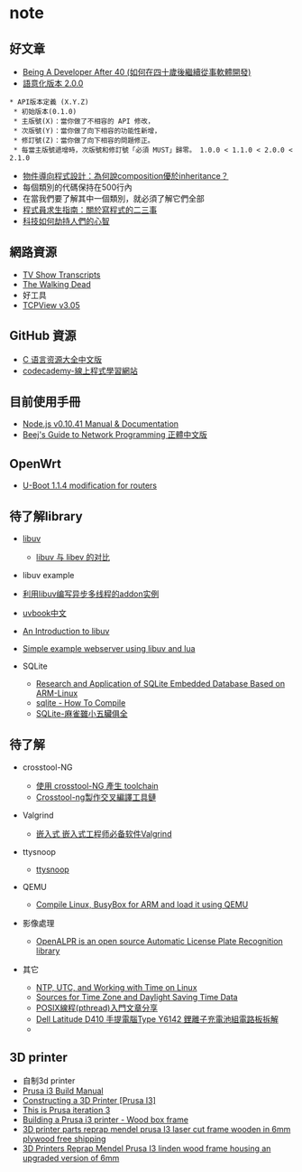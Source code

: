 note
====


好文章
--------------
* [Being A Developer After 40 (如何在四十歲後繼續從事軟體開發)][22]
* [語意化版本 2.0.0][23]

```
* API版本定義 (X.Y.Z)
 * 初始版本(0.1.0)
 * 主版號(X)：當你做了不相容的 API 修改，
 * 次版號(Y)：當你做了向下相容的功能性新增，
 * 修訂號(Z)：當你做了向下相容的問題修正。
 * 每當主版號遞增時，次版號和修訂號「必須 MUST」歸零。 1.0.0 < 1.1.0 < 2.0.0 < 2.1.0
```
 * [物件導向程式設計：為何說composition優於inheritance？][36]
  * 每個類別的代碼保持在500行內
  * 在當我們要了解其中一個類別，就必須了解它們全部
 * [程式員求生指南：關於寫程式的二三事][37]
 * [科技如何劫持人們的心智][38]

網路資源
--------------
* [TV Show Transcripts][20]
 * [The Walking Dead][21]
* 好工具
 * [TCPView v3.05][29]

GitHub 資源
--------------
* [C 语言资源大全中文版][11]
* [codecademy-線上程式學習網站][19]

目前使用手冊
--------------
* [Node.js v0.10.41 Manual & Documentation][4]
* [Beej's Guide to Network Programming 正體中文版][28]

OpenWrt
-------------
* [U-Boot 1.1.4 modification for routers][17]


待了解library
--------------
* [libuv][6]
	* [libuv 与 libev 的对比][10]
* libuv example
 * [利用libuv编写异步多线程的addon实例][24]
 * [uvbook中文][25]
 * [An Introduction to libuv][26]
 * [Simple example webserver using libuv and lua][27]

* SQLite
	* [Research and Application of SQLite Embedded Database Based on ARM-Linux ][7]
	* [sqlite - How To Compile][8]
	* [SQLite-麻雀雖小五臟俱全][9]

待了解
--------------
* crosstool-NG
	* [使用 crosstool-NG 產生 toolchain][1]
	* [Crosstool-ng製作交叉編譯工具鏈][2]
* Valgrind
	* [嵌入式 嵌入式工程师必备软件Valgrind][3]
* ttysnoop
	* [ttysnoop][5]
* QEMU
	* [Compile Linux, BusyBox for ARM and load it using QEMU][12]
* 影像處理
	* [OpenALPR is an open source Automatic License Plate Recognition library][13]

* 其它
	* [NTP, UTC, and Working with Time on Linux][14]
	* [Sources for Time Zone and Daylight Saving Time Data][15]
	* [POSIX線程(pthread)入門文章分享][16]
	* [Dell Latitude D410 手提電腦Type Y6142 鋰離子充電池組電路板拆解][18]
	* 

3D printer
-------------
* 自制3d printer
 * [Prusa i3 Build Manual][33]
 * [Constructing a 3D Printer [Prusa I3]][34]
 * [This is Prusa iteration 3][35]
 * [Building a Prusa i3 printer - Wood box frame ][30]
 * [3D printer parts reprap mendel prusa I3 laser cut frame wooden in 6mm plywood free shipping][31]
 * [3D Printers Reprap Mendel Prusa I3 linden wood frame housing an upgraded version of 6mm][32]
	



[1]:http://shyuanliang.blogspot.tw/2013/08/crosstool-ng-toolchain.html
[2]:http://wiki.ubuntu.org.cn/Crosstool-ng%E5%88%B6%E4%BD%9C%E4%BA%A4%E5%8F%89%E7%BC%96%E8%AF%91%E5%B7%A5%E5%85%B7%E9%93%BE
[3]:http://blog.csdn.net/mantis_1984/article/details/22372207
[4]:https://nodejs.org/docs/latest-v0.10.x/api/http.html
[5]:http://linux.die.net/man/8/ttysnoop
[6]:https://github.com/libuv/libuv
[7]:http://www.wseas.us/e-library/conferences/2009/ningbo/CD-CISST/CISST15.pdf
[8]:http://www.sqlite.org/cvstrac/wiki?p=HowToCompile
[9]:http://daydreamer.idv.tw/rewrite.php/read-33.html
[10]:http://ju.outofmemory.cn/entry/62187
[11]:https://github.com/jobbole/awesome-c-cn#networking-and-internet
[12]:https://github.com/surajx/qemu-arm-linux
[13]:https://github.com/openalpr/openalpr
[14]:http://souptonuts.sourceforge.net/README_Working_With_Time.html
[15]:http://www.twinsun.com/tz/tz-link.htm
[16]:http://dragonspring.pixnet.net/blog/post/32963482-posix%E7%B7%9A%E7%A8%8B(pthread)%E5%85%A5%E9%96%80%E6%96%87%E7%AB%A0%E5%88%86%E4%BA%AB
[17]:https://github.com/pepe2k/u-boot_mod
[18]:http://bugworkshop.blogspot.tw/2016/01/dell-latitude-d410-type-y6142_6.html
[19]:https://www.codecademy.com/learn/all
[20]:http://transcripts.foreverdreaming.org/index.php?sid=46df92464bd81762b3cac4a85eca1264
[21]:http://transcripts.foreverdreaming.org/viewforum.php?f=15
[22]:http://www.evanlin.com/developer-after-40/
[23]:http://semver.org/lang/zh-TW/
[24]:http://snoopyxdy.blog.163.com/blog/static/601174402013422103614385/
[25]:http://www.nowx.org/uvbook/index.html
[26]:https://nikhilm.github.io/uvbook/
[27]:https://github.com/erikdubbelboer/libuv-lua-http-server
[28]:http://beej-zhtw.netdpi.net/
[29]:https://technet.microsoft.com/en-us/sysinternals/bb897437
[30]:www.dragonflydiy.com/2010/10/building-prusa-i3-printer-wood-box-frame.html
[31]:http://www.aliexpress.com/store/product/3D-printer-parts-reprap-mendel-prusa-I3-laser-cut-frame-wooden-in-6mm-plywood-free-shipping/1045356_32221331833.html
[32]:http://www.aliexpress.com/item/3D-Printers-Reprap-Mendel-Prusa-I3-linden-wood-frame-housing-an-upgraded-version-of-6mm/2035074052.html
[33]:http://reprap.org/wiki/Prusa_i3_Build_Manual
[34]:http://www.trustfm.net/hardware/3DPrinter.php?page=Frame2
[35]:https://github.com/josefprusa/Prusa3
[36]:https://tw.twincl.com/programming/*662v
[37]:https://tw.twincl.com/programming/*652e
[38]:https://tw.twincl.com/science/*652p
